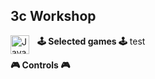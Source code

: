 ## 3c Workshop

**🕹️ Selected games 🕹️**
<img align="left" alt="Java" width="30px" style="padding-right:10px;" src="https://upload.wikimedia.org/wikipedia/commons/1/18/ISO_C%2B%2B_Logo.svg"> test

**🎮 Controls 🎮**
